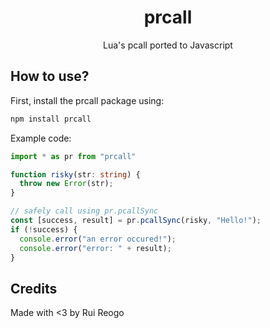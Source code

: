 <div align="center">
  <h1>prcall</h1>
  <p>Lua's pcall ported to Javascript</p>
</div>

## How to use?

First, install the prcall package using:
```sh 
npm install prcall
```

Example code:
```ts 
import * as pr from "prcall"

function risky(str: string) {
  throw new Error(str);
}

// safely call using pr.pcallSync
const [success, result] = pr.pcallSync(risky, "Hello!");
if (!success) {
  console.error("an error occured!");
  console.error("error: " + result);
}
```

## Credits
Made with <3 by Rui Reogo
